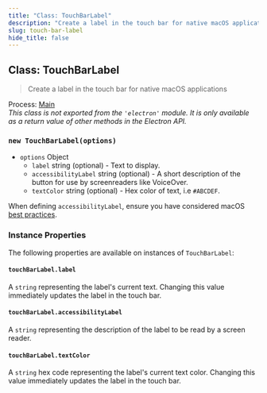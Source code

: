 ```yaml
---
title: "Class: TouchBarLabel"
description: "Create a label in the touch bar for native macOS applications"
slug: touch-bar-label
hide_title: false
---
```


## Class: TouchBarLabel

> Create a label in the touch bar for native macOS applications

Process: [Main](latest/glossary.md#main-process)<br />
_This class is not exported from the `'electron'` module. It is only available as a return value of other methods in the Electron API._

### `new TouchBarLabel(options)`

* `options` Object
  * `label` string (optional) - Text to display.
  * `accessibilityLabel` string (optional) - A short description of the button for use by screenreaders like VoiceOver.
  * `textColor` string (optional) - Hex color of text, i.e `#ABCDEF`.

When defining `accessibilityLabel`, ensure you have considered macOS [best practices](https://developer.apple.com/documentation/appkit/nsaccessibilitybutton/1524910-accessibilitylabel?language=objc).

### Instance Properties

The following properties are available on instances of `TouchBarLabel`:

#### `touchBarLabel.label`

A `string` representing the label's current text. Changing this value immediately updates the label in
the touch bar.

#### `touchBarLabel.accessibilityLabel`

A `string` representing the description of the label to be read by a screen reader.

#### `touchBarLabel.textColor`

A `string` hex code representing the label's current text color. Changing this value immediately updates the
label in the touch bar.
